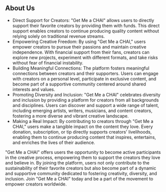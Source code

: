 ## About Us
* Direct Support for Creators: "Get Me a CHAI" allows users to directly support their favorite creators by providing them with funds. This direct support enables creators to continue producing quality content without relying solely on traditional revenue streams.
* Empowering Creative Freedom: By using "Get Me a CHAI," users empower creators to pursue their passions and maintain creative independence. With financial support from their fans, creators can explore new projects, experiment with different formats, and take risks without fear of financial instability.
* Building Meaningful Connections: The platform fosters meaningful connections between creators and their supporters. Users can engage with creators on a personal level, participate in exclusive content, and become part of a supportive community centered around shared interests and values.
* Promoting Diversity and Inclusion: "Get Me a CHAI" celebrates diversity and inclusion by providing a platform for creators from all backgrounds and disciplines. Users can discover and support a wide range of talent, including emerging artists, writers, musicians, and content creators, fostering a more diverse and vibrant creative landscape.
* Making a Real Impact: By contributing to creators through "Get Me a CHAI," users make a tangible impact on the content they love. Every donation, subscription, or tip directly supports creators' livelihoods, enabling them to continue producing content that inspires, entertains, and enriches the lives of their audience.

"Get Me a CHAI" offers users the opportunity to become active participants in the creative process, empowering them to support the creators they love and believe in. By joining the platform, users not only contribute to the sustainability of their favorite creators but also become part of a dynamic and supportive community dedicated to fostering creativity, diversity, and inclusion. Join "Get Me a CHAI" today and be a part of the movement to empower creators worldwide.